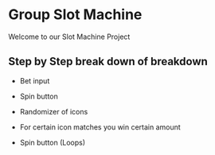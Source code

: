 # Group Slot Machine

Welcome to our Slot Machine Project 

## Step by Step break down of breakdown 

* Bet input

* Spin button

* Randomizer of icons 

* For certain icon matches you win certain amount 

* Spin button (Loops) 


